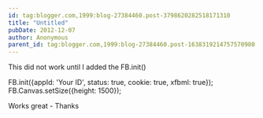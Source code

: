 ```yaml
---
id: tag:blogger.com,1999:blog-27384460.post-3798620282518171310
title: "Untitled"
pubDate: 2012-12-07
author: Anonymous
parent_id: tag:blogger.com,1999:blog-27384460.post-1638319214757570980
---
```


This did not work until I added the FB.init()

FB.init({appId: 'Your ID', status: true, cookie: true, xfbml: true});
FB.Canvas.setSize({height: 1500});

Works great - Thanks